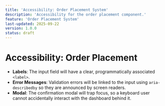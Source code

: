 ```yaml
---
title: 'Accessibility: Order Placement System'
description: 'Accessibility for the order placement component.'
feature: 'Order Placement System'
last-updated: 2025-09-22
version: 1.0.0
status: draft
---
```


# Accessibility: Order Placement

- **Labels**: The input field will have a clear, programmatically associated `<label>`.
- **Error Messages**: Validation errors will be linked to the input using `aria-describedby` so they are announced by screen readers.
- **Modal**: The confirmation modal will trap focus, so a keyboard user cannot accidentally interact with the dashboard behind it.
